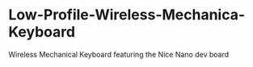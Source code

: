 # Low-Profile-Wireless-Mechanica-Keyboard
Wireless Mechanical Keyboard featuring the Nice Nano dev board
